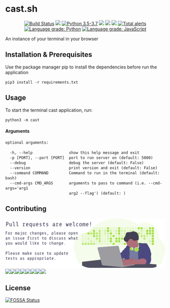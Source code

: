 # cast.sh

<p align="center">
    <a href="https://travis-ci.org/hericlesme/cast-sh">
        <img src="https://travis-ci.org/hericlesme/cast-sh.svg?branch=master"
            alt="Build Status"/></a>
    <a href="https://github.com/hericlesme/cast-sh/graphs/contributors" alt="Contributors">
        <img src="https://img.shields.io/github/contributors/hericlesme/cast-sh" /></a>
    <a href="https://www.python.org/downloads/">
        <img src="https://img.shields.io/badge/python-3.5%20%7C%203.6%20%7C%203.7-blue"
            alt="Python 3.5-3.7"/></a>
<a href="https://github.com/hericlesme/cast-sh/pulse" alt="Activity">
        <img src="https://img.shields.io/github/commit-activity/m/hericlesme/cast-sh" /></a>
    <a href="https://github.com/hericlesme/cast-sh/blob/master/LICENSE" alt="License">
        <img src="https://img.shields.io/github/license/hericlesme/cast-sh" /></a>
<a href="https://app.fossa.io/projects/git%2Bgithub.com%2Fhericlesme%2Fcast-sh?ref=badge_shield" alt="FOSSA Status"><img src="https://app.fossa.io/api/projects/git%2Bgithub.com%2Fhericlesme%2Fcast-sh.svg?type=shield"/></a>
    <a href="https://lgtm.com/projects/g/hericlesme/cast-sh/alerts/">
        <img src="https://img.shields.io/lgtm/alerts/g/hericlesme/cast-sh"
            alt="Total alerts"/></a>
    <a href="https://lgtm.com/projects/g/hericlesme/cast-sh/context:python"><img alt="Language grade: Python" src="https://img.shields.io/lgtm/grade/python/g/hericlesme/cast-sh.svg?logo=lgtm&logoWidth=18"/></a>
    <a href="https://lgtm.com/projects/g/hericlesme/cast-sh/context:javascript"><img alt="Language grade: JavaScript" src="https://img.shields.io/lgtm/grade/javascript/g/hericlesme/cast-sh.svg?logo=lgtm&logoWidth=18"/></a>
</p>

An instance of your terminal in your browser


## Installation & Prerequisites
Use the package manager pip to install the dependencies before run the application
```
pip3 install -r requirements.txt
```

## Usage
To start the terminal cast application, run:
```
python3 -m cast
```

#### Arguments
```
optional arguments:

  -h, --help                show this help message and exit
  -p [PORT], --port [PORT]  port to run server on (default: 5000)
  --debug                   debug the server (default: False)
  --version                 print version and exit (default: False)
  --command COMMAND         Command to run in the terminal (default: bash)
  --cmd-args CMD_ARGS       arguments to pass to command (i.e. --cmd-args='arg1
                            arg2 --flag') (default: )
```

## Contributing
![Contribute](/art/contribute.svg)
[![](https://sourcerer.io/fame/hericlesme/hericlesme/cast-sh/images/0)](https://sourcerer.io/fame/hericlesme/hericlesme/cast-sh/links/0)[![](https://sourcerer.io/fame/hericlesme/hericlesme/cast-sh/images/1)](https://sourcerer.io/fame/hericlesme/hericlesme/cast-sh/links/1)[![](https://sourcerer.io/fame/hericlesme/hericlesme/cast-sh/images/2)](https://sourcerer.io/fame/hericlesme/hericlesme/cast-sh/links/2)[![](https://sourcerer.io/fame/hericlesme/hericlesme/cast-sh/images/3)](https://sourcerer.io/fame/hericlesme/hericlesme/cast-sh/links/3)[![](https://sourcerer.io/fame/hericlesme/hericlesme/cast-sh/images/4)](https://sourcerer.io/fame/hericlesme/hericlesme/cast-sh/links/4)[![](https://sourcerer.io/fame/hericlesme/hericlesme/cast-sh/images/5)](https://sourcerer.io/fame/hericlesme/hericlesme/cast-sh/links/5)[![](https://sourcerer.io/fame/hericlesme/hericlesme/cast-sh/images/6)](https://sourcerer.io/fame/hericlesme/hericlesme/cast-sh/links/6)[![](https://sourcerer.io/fame/hericlesme/hericlesme/cast-sh/images/7)](https://sourcerer.io/fame/hericlesme/hericlesme/cast-sh/links/7)

## License
[![FOSSA Status](https://app.fossa.io/api/projects/git%2Bgithub.com%2Fhericlesme%2Fcast-sh.svg?type=large)](https://app.fossa.io/projects/git%2Bgithub.com%2Fhericlesme%2Fcast-sh?ref=badge_large)
